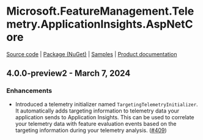 # Microsoft.FeatureManagement.Telemetry.ApplicationInsights.AspNetCore

[Source code][source_code] | [Package (NuGet)][package] | [Samples][samples] | [Product documentation][docs]

## 4.0.0-preview2 - March 7, 2024

### Enhancements

* Introduced a telemetry initializer named `TargetingTelemetryInitializer`. It automatically adds targeting information to telemetry data your application sends to Application Insights. This can be used to correlate your telemetry data with feature evaluation events based on the targeting information during your telemetry analysis. ([#409](https://github.com/microsoft/FeatureManagement-Dotnet/issues/409))

<!-- LINKS -->
[docs]: https://github.com/microsoft/FeatureManagement-Dotnet
[package]: https://www.nuget.org/packages/Microsoft.FeatureManagement.Telemetry.ApplicationInsights.AspNetCore
[samples]: https://github.com/microsoft/FeatureManagement-Dotnet/tree/preview/examples/EvaluationDataToApplicationInsights
[source_code]: https://github.com/microsoft/FeatureManagement-Dotnet/tree/preview/src/Microsoft.FeatureManagement.Telemetry.ApplicationInsights.AspNetCore